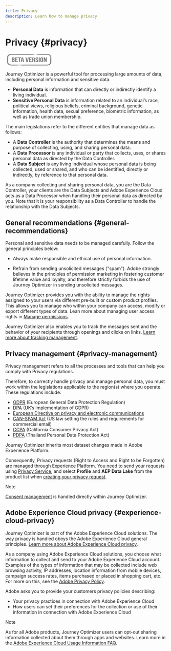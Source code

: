 ```yaml
---
title: Privacy
description: Learn how to manage privacy
---
```


# Privacy {#privacy}

![](assets/do-not-localize/badge.png)

Journey Optimizer is a powerful tool for processing large amounts of data, including personal information and sensitive data.

* **Personal Data** is information that can directly or indirectly identify a living individual.
* **Sensitive Personal Data** is information related to an individual’s race, political views, religious beliefs, criminal background, genetic information, health data, sexual preference, biometric information, as well as trade union membership.

The main legislations refer to the different entities that manage data as follows:

* A **Data Controller** is the authority that determines the means and purpose of collecting, using, and sharing personal data.
* A **Data Processor** is any individual or party that collects, uses, or shares personal data as directed by the Data Controller.
* A **Data Subject** is any living individual whose personal data is being collected, used or shared, and who can be identified, directly or indirectly, by reference to that personal data.

As a company collecting and sharing personal data, you are the Data Controller, your clients are the Data Subjects and Adobe Experience Cloud acts as a Data Processor when handling their personal data as directed by you. Note that it is your responsibility as a Data Controller to handle the relationship with the Data Subjects.

## General recommendations {#general-recommendations}

Personal and sensitive data needs to be managed carefully. Follow the general principles below:

* Always make responsible and ethical use of personal information.

* Refrain from sending unsolicited messages ("spam"). Adobe strongly believes in the principles of permission marketing in fostering customer lifetime value and loyalty, and therefore strictly forbids the use of Journey Optimizer in sending unsolicited messages.

Journey Optimizer provides you with the ability to manage the rights assigned to your users via different pre-built or custom product profiles. This allows you to manage who within your company can access, modify or export different types of data. Lean more about managing user access rights in [Manage permissions](permissions.md).

Journey Optimizer also enables you to track the messages sent and the behavior of your recipients through openings and clicks on links. [Learn more about tracking management](message-tracking.md).

## Privacy management {#privacy-management}

Privacy management refers to all the processes and tools that can help you comply with Privacy regulations.

Therefore, to correctly handle privacy and manage personal data, you must work within the legislations applicable to the region(s) where you operate. These regulations include:

* [GDPR](https://ec.europa.eu/info/law/law-topic/data-protection/reform/what-does-general-data-protection-regulation-gdpr-govern_en) (European General Data Protection Regulation)
* [DPA](https://www.gov.uk/data-protection) (UK’s implementation of GDPR)
* [European Directive on privacy and electronic communications](https://eur-lex.europa.eu/legal-content/EN/TXT/?uri=CELEX:02002L0058-20091219)
* [CAN-SPAM Act](https://www.ftc.gov/tips-advice/business-center/guidance/can-spam-act-compliance-guide-business) (US law setting the rules and requirements for commercial email)
* [CCPA](https://leginfo.legislature.ca.gov/faces/codes_displayText.xhtml?lawCode=CIV&division=3.&title=1.81.5.&part=4.&chapter=&article=) (California Consumer Privacy Act)
* [PDPA](https://secureprivacy.ai/thailand-pdpa-summary-what-businesses-need-to-know/) (Thailand Personal Data Protection Act)

Journey Optimizer inherits most dataset changes made in Adobe Experience Platform.

Consequently, Privacy requests (Right to Access and Right to be Forgotten) are managed through Experience Platform. You need to send your requests using [Privacy Service](https://experienceleague.adobe.com/docs/experience-platform/privacy/home.html), and select **Profile** and **AEP Data Lake** from the product list when [creating your privacy request](https://experienceleague.adobe.com/docs/experience-platform/privacy/ui/user-guide.html?lang=en#request-builder). <!--https://experienceleague.adobe.com/docs/experience-platform/privacy/home.html?lang=en).-->

>[!NOTE]
>
>[Consent management](../../help/using/consent.md) is handled directly within Journey Optimizer.

## Adobe Experience Cloud privacy {#experience-cloud-privacy}

Journey Optimizer is part of the Adobe Experience Cloud solutions. The way privacy is handled obeys the Adobe Experience Cloud general principles. [Learn more about Adobe Experience Cloud privacy](https://www.adobe.com/privacy/marketing-cloud.html).

As a company using Adobe Experience Cloud solutions, you choose what information to collect and send to your Adobe Experience Cloud account. Examples of the types of information that may be collected include web browsing activity, IP addresses, location information from mobile devices, campaign success rates, items purchased or placed in shopping cart, etc. For more on this, see the [Adobe Privacy Policy](https://www.adobe.com/privacy/policy.html).

Adobe asks you to provide your customers privacy policies describing:

* Your privacy practices in connection with Adobe Experience Cloud
* How users can set their preferences for the collection or use of their information in connection with Adobe Experience Cloud

>[!NOTE]
>
>As for all Adobe products, Journey Optimizer users can opt-out sharing information collected about them through apps and websites. Learn more in the [Adobe Experience Cloud Usage Information FAQ](https://www.adobe.com/privacy/experience-cloud-usage-info-faq.html).

<!--Because Journey Optimizer integrates with Adobe Experience Platform, where audiences are transferred from one system to another, you need to pay extra care to personal data protection.-->
